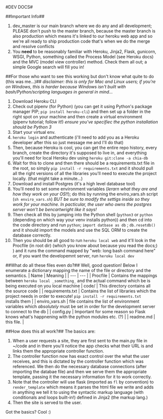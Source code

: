 #DEV DOCS#

##Important Info##
1) dev_master is our main branch where we do any and all development; PLEASE don't push to the master branch, because the master branch is also production
   which means it's linked to our heroku web app and so we're all ready to ship production code that's when we do the merge and resolve conflicts
2) You **need** to be reasonably familiar with Heroku, Jinja2, Flask, gunicorn, WSGI, Python, something called the Process Model (see Heroku docs) and
   the MVC (model view controller) method. Check them all out; a simple Google search will fill you in!


##For those who want to see this working but don't know what quite to do (this was me...)##
_disclaimer: this is only for Mac and Linux users; if you're on Windows, this is harder because Windows isn't built with bash/Python/scripting languages in
general in mind..._
1) Download Heroku CLI
2) Check out pipenv (for Python) (you can get it using Python's package manager PIP; `pip install heroku-cli`) and then set up a folder in the right spot on
   your machine and then create a virtual environment (pipenv tutorial; follow it!) *ensure you've specifiec the python installation should be Python 3*
3) Start your virtual env. 
4) `heroku login` and authenticate (i'll need to add you as a Heroku developer after this so just message me and I'll do that)
5) Then, because Heroku is cool, you can get the entire repo history, every branch, create the directory it's supposed to live in, and everything you'll 
   need for local Heroku dev using `heroku git:clone -a chia-db`
6) Wait for this to clone and then there should be a requirements.txt file in the root, so simply `pip install -r requirements.txt` and it should 
   pull all the right versions of all the libraries you'll need to execute the project locally. (that might take a minute...)
7) Download and install Postgres (it's a high level database tool)
8) You'll need to set some environment variables (*lerarn what they are and how they work on your OS!!*); do this by running the enviro_vars.sh script
   (`sh enviro_vars.sh`) *BUT be sure to modify the settigs inside so they work for your machine. In pacticular, the user who owns the postgres server 
   won't be _bencartwright_ like it says!*
9) Then check all this by jumping into the Python shell (`python3` or `python` (depending on which way your venv installs python)) and then cd into the 
   code directory and run `python`; `import datbase as db` ; `db.resetdb()` and it should import the models and use the SQL ORM to create the database 
   correctly.
10) Then you should be all good to run `heroku local web` and it'll look in the Procfile (in root dir) (which you know about because you read the docs;) )
    and it runs the command mapped by "web: long bash command here" or, if you want the developemnt server, run `heroku local dev`

##What do all these files even do?##
Well, good question!
Below I enumerate a dictionary mapping the name of the file or directory and the semantics.
| Name | Meaning |
| --- | --- |
| Procfile | Contains the mappings between `heroku local _something_` and the actual command which be is being executed on you local machine
| code/ | This directory contains all the source code  |
| requirements.txt | Contains the list of libraries which the project needs in order to execute! `pip install -r requirements.txt ` installs them  |
| enviro_vars.sh  | file contains the list of environment variables which *absolutely* must be set in order for the development server to connect to the db |
| config.py | Important for some reason so Flask knows what's happnening with the python modules etc. (?) |
| readme.md  | this file. |


##How does this all work?##
The basics are:
1) When a user requests a site, they are first sent to the main.py file in ~/code and in there you'll notice the app checks what their URL is and links them 
   the appropriate controller function.
2) The controller function now has exact control over the what the user receives, and this is dictated by the controller function which was referenced.
   We then do the necessary database connections (after importing the databae file) and then we serve them the appropriate template, passing it the necessary
   information for it to work correctly.
3) Note that the controller will use flask (imported as `fl` by convention) to `render_template` which means it parses the html file we write and adds in 
   anything we tell it to using the syntactic markup language (with conditionals and loops built-in!) defined in Jinja2 (the markup lang.)
4) Then the site is served to the user.


Got the basics? Cool :)
